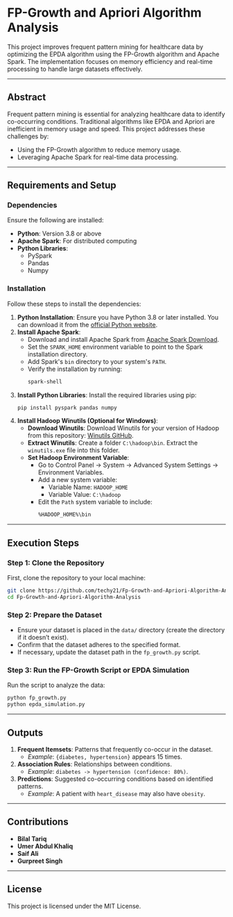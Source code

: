 
# FP-Growth and Apriori Algorithm Analysis

This project improves frequent pattern mining for healthcare data by optimizing the EPDA algorithm using the FP-Growth algorithm and Apache Spark. The implementation focuses on memory efficiency and real-time processing to handle large datasets effectively.

---

## Abstract

Frequent pattern mining is essential for analyzing healthcare data to identify co-occurring conditions. Traditional algorithms like EPDA and Apriori are inefficient in memory usage and speed. This project addresses these challenges by:
- Using the FP-Growth algorithm to reduce memory usage.
- Leveraging Apache Spark for real-time data processing.

---

## Requirements and Setup

### Dependencies

Ensure the following are installed:

- **Python**: Version 3.8 or above
- **Apache Spark**: For distributed computing
- **Python Libraries**:
  - PySpark
  - Pandas
  - Numpy

### Installation

Follow these steps to install the dependencies:

1. **Python Installation**: Ensure you have Python 3.8 or later installed. You can download it from the [official Python website](https://www.python.org/downloads/).
2. **Install Apache Spark**:
   - Download and install Apache Spark from [Apache Spark Download](https://spark.apache.org/downloads.html).
   - Set the `SPARK_HOME` environment variable to point to the Spark installation directory.
   - Add Spark's `bin` directory to your system's `PATH`.
   - Verify the installation by running:
     ```bash
     spark-shell
     ```
3. **Install Python Libraries**:
   Install the required libraries using pip:
   ```bash
   pip install pyspark pandas numpy
   ```
4. **Install Hadoop Winutils (Optional for Windows)**:
   - **Download Winutils**:
     Download Winutils for your version of Hadoop from this repository: [Winutils GitHub](https://github.com/steveloughran/winutils).
   - **Extract Winutils**:
     Create a folder `C:\hadoop\bin`. Extract the `winutils.exe` file into this folder.
   - **Set Hadoop Environment Variable**:
     - Go to Control Panel -> System -> Advanced System Settings -> Environment Variables.
     - Add a new system variable:
       - Variable Name: `HADOOP_HOME`
       - Variable Value: `C:\hadoop`
     - Edit the `Path` system variable to include:
       ```bash
       %HADOOP_HOME%\bin
       ```

---

## Execution Steps

### Step 1: Clone the Repository

First, clone the repository to your local machine:

```bash
git clone https://github.com/techy21/Fp-Growth-and-Apriori-Algorithm-Analysis.git
cd Fp-Growth-and-Apriori-Algorithm-Analysis
```

### Step 2: Prepare the Dataset

- Ensure your dataset is placed in the `data/` directory (create the directory if it doesn’t exist).
- Confirm that the dataset adheres to the specified format.
- If necessary, update the dataset path in the `fp_growth.py` script.

### Step 3: Run the FP-Growth Script or EPDA Simulation

Run the script to analyze the data:

```bash
python fp_growth.py
python epda_simulation.py
```

---

## Outputs

1. **Frequent Itemsets**: Patterns that frequently co-occur in the dataset.
   - *Example*: `{diabetes, hypertension}` appears 15 times.
2. **Association Rules**: Relationships between conditions.
   - *Example*: `diabetes -> hypertension (confidence: 80%)`.
3. **Predictions**: Suggested co-occurring conditions based on identified patterns.
   - *Example*: A patient with `heart_disease` may also have `obesity`.

---

## Contributions

- **Bilal Tariq**
- **Umer Abdul Khaliq**
- **Saif Ali**
- **Gurpreet Singh**

---

## License

This project is licensed under the MIT License.

